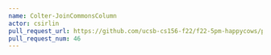 ```yaml
---
name: Colter-JoinCommonsColumn
actor: csirlin
pull_request_url: https://github.com/ucsb-cs156-f22/f22-5pm-happycows/pull/46
pull_request_num: 46
---
```

